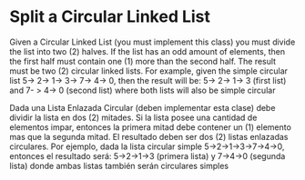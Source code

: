 # Split a Circular Linked List

Given a Circular Linked List (you must implement this class) you must divide the list into two (2) halves. If the list has an odd amount
of elements, then the first half must contain one (1) more than the second half. The result must be two (2) circular linked lists. For
example, given the simple circular list 5-> 2-> 1-> 3-> 7-> 4-> 0, then the result will be: 5-> 2-> 1-> 3 (first list) and 7- > 4-> 0
(second list) where both lists will also be simple circular

Dada una Lista Enlazada Circular (deben implementar esta clase) debe dividir la lista en dos (2) mitades. Si la lista posee una cantidad
de elementos impar, entonces la primera mitad debe contener un (1) elemento mas que la segunda mitad. El resultado deben ser dos (2)
listas enlazadas circulares. Por ejemplo, dada la lista circular simple 5->2->1->3->7->4->0, entonces el resultado será: 5->2->1->3
(primera lista) y 7->4->0 (segunda lista) donde ambas listas también serán circulares simples
